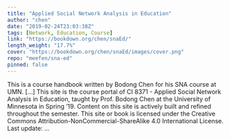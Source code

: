 ```yaml
---
title: "Applied Social Network Analysis in Education"
author: "chen"
date: "2019-02-24T23:03:38Z"
tags: [Network, Education, Course]
link: "https://bookdown.org/chen/snaEd/"
length_weight: "17.7%"
cover: "https://bookdown.org/chen/snaEd/images/cover.png"
repo: "meefen/sna-ed"
pinned: false
---
```


This is a course handbook written by Bodong Chen for his SNA course at UMN. [...] This site is the course portal of CI 8371 - Applied Social Network Analysis in Education, taught by Prof. Bodong Chen at the University of Minnesota in Spring ’19. Content on this site is actively built and refined throughout the semester. This site or book is licensed under the Creative Commons Attribution-NonCommercial-ShareAlike 4.0 International License. Last update: ...
